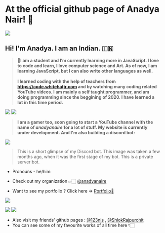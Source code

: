 # At the official github page of Anadya Nair! 🌈
<img src = "https://github.com/AnadyaNair/AnadyaNair/blob/main/github-profile-banner.jpg">

## Hi! I'm Anadya. I am an Indian. 🇮🇳 <br>
> **🌱I am a student and I’m currently learning more in JavaScript.
> I love to code and learn, I love computer science and Art. As of now, I am learning JavaScript, but I can also write other languages as well. 
<br> <br>
> I learned coding with the help of teachers from **https://code.whitehatjr.com** and by watching many coding related YouTube videos.
> I am mainly a self taught programmer, and am doing programming since the beggining of 2020. I have learned a lot in this time period.**

<img src = "https://media1.tenor.com/images/0bb0606644e55d493f17ebb492d674b9/tenor.gif?itemid=7382821" > <img src = "https://media1.tenor.com/images/e37ef07fb94437fa09c3dc43ef838e8b/tenor.gif?itemid=6031226" >

> **I am a gamer too, soon going to start a YouTube channel with the name of *anadyanaire* for a lot of stuff. My website is currently under development. And I'm also building a discord bot:**
<img src = "https://cdn.discordapp.com/attachments/751674561321369723/775614317218889738/Screenshot_2020-11-10_122348.jpg">

> This is a short glimpse of my Discord bot. This image was taken a few months ago, when it was the first stage of my bot. This is a private server bot.

* Pronouns - he/him

 * Check out my organization 👉🏻 [@anadyanaire](https://github.com/anadyanaire)

 * Want to see my portfolio ? Click here => [Portfolio🎉](https://anadyanair.whjr.site)

<img src = "https://github-readme-stats.vercel.app/api?username=AnadyaNair&&show_icons=true&title_color=ffffff&icon_color=bb2acf&text_color=daf7dc&bg_color=151515">

<img src = "https://img.shields.io/github/followers/AnadyaNair?style=social"> <img src = "https://img.shields.io/badge/Official%20Anadya%20Nair%20github%20page-%E2%9C%94-green">

* Also visit my friends' github pages : [@123nis](https://github.com/123nis) , [@ShlokRajpurohit](https://github.com/ShlokRajpurohit)
* You can see some of my favourite works of all time here 👇🏻
<!--
**AnadyaNair/AnadyaNair** is a ✨ _special_ ✨ repository because its `README.md` (this file) appears on your GitHub profile.
